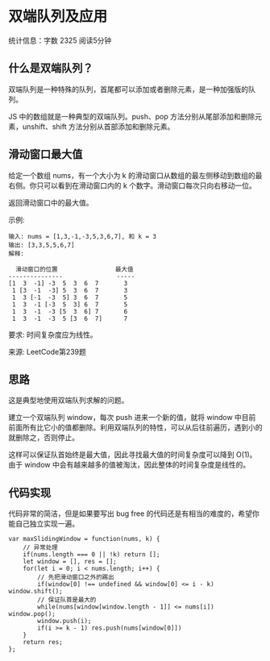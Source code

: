 # 双端队列及应用

统计信息：字数 2325  阅读5分钟


## 什么是双端队列？

双端队列是一种特殊的队列，首尾都可以添加或者删除元素，是一种加强版的队列。

JS 中的数组就是一种典型的双端队列。push、pop 方法分别从尾部添加和删除元素，unshift、shift 方法分别从首部添加和删除元素。

## 滑动窗口最大值

给定一个数组 nums，有一个大小为 k 的滑动窗口从数组的最左侧移动到数组的最右侧。你只可以看到在滑动窗口内的 k 个数字。滑动窗口每次只向右移动一位。

返回滑动窗口中的最大值。

示例:

    输入: nums = [1,3,-1,-3,5,3,6,7], 和 k = 3
    输出: [3,3,5,5,6,7] 
    解释: 
    
      滑动窗口的位置                最大值
    ---------------               -----
    [1  3  -1] -3  5  3  6  7       3
     1 [3  -1  -3] 5  3  6  7       3
     1  3 [-1  -3  5] 3  6  7       5
     1  3  -1 [-3  5  3] 6  7       5
     1  3  -1  -3 [5  3  6] 7       6
     1  3  -1  -3  5 [3  6  7]      7

要求: 时间复杂度应为线性。

来源: LeetCode第239题

## 思路

这是典型地使用双端队列求解的问题。

建立一个双端队列 window，每次 push 进来一个新的值，就将 window 中目前前面所有比它小的值都删除。利用双端队列的特性，可以从后往前遍历，遇到小的就删除之，否则停止。

这样可以保证队首始终是最大值，因此寻找最大值的时间复杂度可以降到 O(1)。由于 window 中会有越来越多的值被淘汰，因此整体的时间复杂度是线性的。

## 代码实现

代码非常的简洁，但是如果要写出 bug free 的代码还是有相当的难度的，希望你能自己独立实现一遍。

    var maxSlidingWindow = function(nums, k) {
        // 异常处理
        if(nums.length === 0 || !k) return [];
        let window = [], res = [];
        for(let i = 0; i < nums.length; i++) {
            // 先把滑动窗口之外的踢出
            if(window[0] !== undefined && window[0] <= i - k) window.shift();
            // 保证队首是最大的
            while(nums[window[window.length - 1]] <= nums[i])  window.pop();
            window.push(i);
            if(i >= k - 1) res.push(nums[window[0]]) 
        }
        return res;
    };




